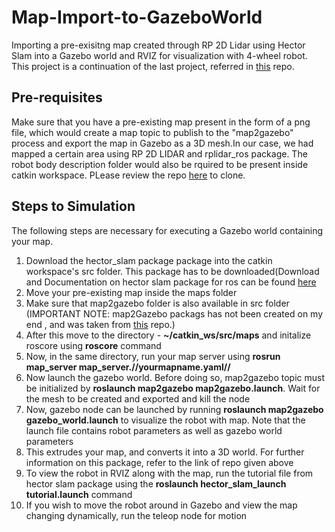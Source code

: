 # Map-Import-to-GazeboWorld
Importing a pre-exisitng map created through RP 2D Lidar using Hector Slam into a Gazebo world and RVIZ for visualization with 4-wheel robot. This project is a continuation of the last project, referred in [this](https://github.com/SyedKirmani12/4WheelDrive_Gazebo_using_ROS) repo.
## Pre-requisites
Make sure that you have a pre-existing map present in the form of a png file, which would create a map topic to publish to the "map2gazebo" process and export the map in Gazebo as a 3D mesh.In our case, we had mapped a certain area using RP 2D LIDAR and rplidar_ros package. The robot body description folder would also be rquired to be present inside catkin workspace. PLease review the repo [here]([url](https://github.com/SyedKirmani12/4WheelDrive_Gazebo_using_ROS)) to clone.
## Steps to Simulation
The following steps are necessary for executing a Gazebo world containing your map.
1. Download the hector_slam package package into the catkin workspace's src folder. This package has to be downloaded(Download and Documentation on hector slam package for ros can be found [here]([url](http://wiki.ros.org/hector_slam))
2. Move your pre-existing map inside the maps folder
3. Make sure that map2gazebo folder is also available in src folder (IMPORTANT NOTE:  map2Gazebo packags has not been created on my end , and was taken from [this](https://github.com/shilohc/map2gazebo) repo.)
4. After this move to the directory - **~/catkin_ws/src/maps** and initalize roscore using **roscore** command
5. Now, in the same directory, run your map server using **rosrun map_server map_server.//yourmapname.yaml//**
6. Now launch the gazebo world. Before doing so, map2gazebo topic must be initialized by **roslaunch map2gazebo map2gazebo.launch**. Wait for the mesh to be created and exported and kill the node
7. Now, gazebo node can be launched by running **roslaunch map2gazebo gazebo_world.launch** to visualize the robot with map. Note that the launch file contains robot parameters as well as gazebo world parameters
8. This extrudes your map, and converts it into a 3D world. For further information on this package, refer to the link of repo given above
9. To view the robot in RVIZ along with the map, run the tutorial file from hector slam package using the **roslaunch hector_slam_launch tutorial.launch** command
10. If you wish to move the robot around in Gazebo and view the map changing dynamically, run the teleop node for motion 
 
